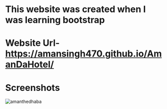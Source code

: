 # This website was created when I was learning bootstrap
# Website Url- https://amansingh470.github.io/AmanDaHotel/
# Screenshots

![amanthedhaba](https://github.com/AmanSingh470/AmanDaHotel/assets/94719475/4226132c-924d-43b8-afeb-6040a4bf5fa0)
